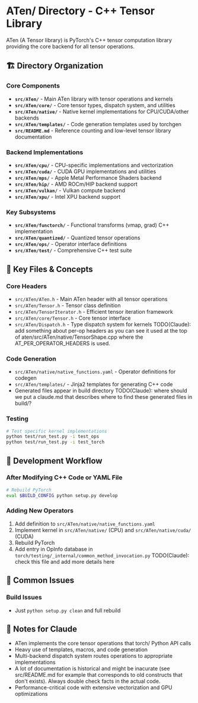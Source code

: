 # ATen/ Directory - C++ Tensor Library

ATen (A Tensor library) is PyTorch's C++ tensor computation library providing the core backend for all tensor operations.

## 🏗️ Directory Organization

### Core Components
- **`src/ATen/`** - Main ATen library with tensor operations and kernels
- **`src/ATen/core/`** - Core tensor types, dispatch system, and utilities
- **`src/ATen/native/`** - Native kernel implementations for CPU/CUDA/other backends
- **`src/ATen/templates/`** - Code generation templates used by torchgen
- **`src/README.md`** - Reference counting and low-level tensor library documentation

### Backend Implementations
- **`src/ATen/cpu/`** - CPU-specific implementations and vectorization
- **`src/ATen/cuda/`** - CUDA GPU implementations and utilities
- **`src/ATen/mps/`** - Apple Metal Performance Shaders backend
- **`src/ATen/hip/`** - AMD ROCm/HIP backend support
- **`src/ATen/vulkan/`** - Vulkan compute backend
- **`src/ATen/xpu/`** - Intel XPU backend support

### Key Subsystems
- **`src/ATen/functorch/`** - Functional transforms (vmap, grad) C++ implementation
- **`src/ATen/quantized/`** - Quantized tensor operations
- **`src/ATen/ops/`** - Operator interface definitions
- **`src/ATen/test/`** - Comprehensive C++ test suite

## 🔧 Key Files & Concepts

### Core Headers
- `src/ATen/ATen.h` - Main ATen header with all tensor operations
- `src/ATen/Tensor.h` - Tensor class definition
- `src/ATen/TensorIterator.h` - Efficient tensor iteration framework
- `src/ATen/core/Tensor.h` - Core tensor interface
- `src/ATen/Dispatch.h` - Type dispatch system for kernels
TODO(Claude): add something about per-op headers as you can see it used at the top of aten/src/ATen/native/TensorShape.cpp where the AT_PER_OPERATOR_HEADERS is used.

### Code Generation
- `src/ATen/native/native_functions.yaml` - Operator definitions for codegen
- `src/ATen/templates/` - Jinja2 templates for generating C++ code
- Generated files appear in build directory TODO(Claude): where should we put a claude.md that describes where to find these generated files in build/?

### Testing
```bash
# Test specific kernel implementations
python test/run_test.py -i test_ops
python test/run_test.py -i test_torch
```

## 🔄 Development Workflow

### After Modifying C++ Code or YAML File
```bash
# Rebuild PyTorch
eval $BUILD_CONFIG python setup.py develop
```

### Adding New Operators
1. Add definition to `src/ATen/native/native_functions.yaml`
2. Implement kernel in `src/ATen/native/` (CPU) and `src/ATen/native/cuda/` (CUDA)
3. Rebuild PyTorch
4. Add entry in OpInfo database in `torch/testing/_internal/common_method_invocation.py` TODO(Claude): check this file and add more details here

## 🐛 Common Issues

### Build Issues
- Just `python setup.py clean` and full rebuild

## 📝 Notes for Claude

- ATen implements the core tensor operations that torch/ Python API calls
- Heavy use of templates, macros, and code generation
- Multi-backend dispatch system routes operations to appropriate implementations
- A lot of documentation is historical and might be inacurate (see src/README.md for example that corresponds to old constructs that don't exists). Always double check facts in the actual code.
- Performance-critical code with extensive vectorization and GPU optimizations